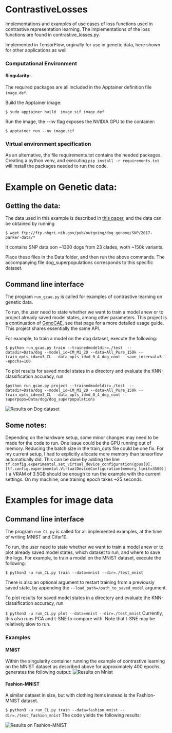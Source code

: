 # ContrastiveLosses
Implementations and examples of use cases of loss functions used in contrastive representation learning. The implementations of the loss functions are found in contrastive_losses.py. 

Implemented in TensorFlow, orginally for use in genetic data, here shown for other applications as well.
### Computational Environment

#### Singularity:
The required packages are all included in the Apptainer definition file `image.def`.

Build the Apptainer image:

`$ sudo apptainer build  image.sif image.def`

Run the image, the --nv flag exposes the NVIDIA GPU to the container: 

`$ apptainer run --nv image.sif`

### Virtual environment specification
As an alternative, the file requirements.txt contains the needed packages. Creating a python venv, and executing 
`pip install -r requirements.txt`
will install the packages needed to run the code.



# Example on Genetic data:


## Getting the data:
The data used in this example is described in [this paper](https://pubmed.ncbi.nlm.nih.gov/28445722/), and the data can be obtained by running 

`$ wget ftp://ftp.nhgri.nih.gov/pub/outgoing/dog_genome/SNP/2017-parker-data/*`

It contains SNP data oon ~1300 dogs from 23 clades, woth ~150k variants.

Place these files in the Data folder, and then run the above commands. The accompanying file dog_superpopulations corresponds to this specific dataset.

## Command line interface


The program `run_gcae.py` is called for examples of contrastive learning on genetic data.

To run, the user need to state whether we want to train a model anew or to project already saved model states, among other parameters. This project is a continuation of [GenoCAE](https://github.com/kausmees/GenoCAE), see that page for a more detailed usage guide. This project shares essentially 
the same API.


For example, to train a model on the dog dataset, execute the following:

`$ python run_gcae.py train --trainedmodeldir=./test  --datadir=Data/dog --model_id=CM_M1_2D --data=All_Pure_150k --train_opts_id=ex3_CL --data_opts_id=d_0_4_dog_cont --save_interval=5 --epochs=100`

To plot results for saved model states in a directory and evaluate the KNN-classification accuracy, run 

`$python run_gcae.py project --trainedmodeldir=./test  --datadir=Data/dog --model_id=CM_M1_2D --data=All_Pure_150k --train_opts_id=ex3_CL --data_opts_id=d_0_4_dog_cont --superpops=Data/dog/dog_superpopulations`


![Results on Dog dataset](gcae/animated.gif)


## Some notes:

Depending on the hardware setup, some minor changes may need to be made for the code to run. One issue could be the GPU running out of memory. Reducing the batch size in the train_opts file could be one fix. For my current setup, I had to explicitly allocate more memory than tensorflow automatically did. This can be done by adding the line 
`tf.config.experimental.set_virtual_device_configuration(gpus[0], [tf.config.experimental.VirtualDeviceConfiguration(memory_limit=3500)])`
a VRAM of 3.5GB should be enough to run the example with the current settings. On my machine, one training epoch takes ~25 seconds.


# Examples for image data
## Command line interface
The program `run_CL.py` is called for all implemented examples, at the time of writing MNIST and Cifar10.

To run, the user need to state whether we want to train a model anew or to plot already saved model states, which dataset to run, and where to save the logs.
For example, to train a model on the MNIST dataset, execute the following:

`$ python3 -u run_CL.py train --data=mnist --dir=./test_mnist`

There is also an optional argument to restart training from a previously saved state, by appending the `--load_path=/path_to_saved_model` argument.

To plot results for saved model states in a directory and evaluate the KNN-classification accuracy, run 

`$ python3 -u run_CL.py plot --data=mnist --dir=./test_mnist`
Currently, this also runs PCA and t-SNE to compare with. Note that t-SNE may be relatively slow to run.



### Examples
#### MNIST
Within the singularity container running the example of contrastive learning on the MNIST dataset as described above for approximately 400 epochs, generates the following output: ![Results on Mnist](example_figures/mnist_example.jpg)


#### Fashion-MNIST

A similar dataset in size, but with clothing items instead is the Fashion-MNIST dataset. 

`$ python3 -u run_CL.py train --data=fashion_mnist --dir=./test_fashion_mnist`
The code yields the following results:


![Results on Fashion-MNIST](example_figures/fashion_mnist_example.png)


